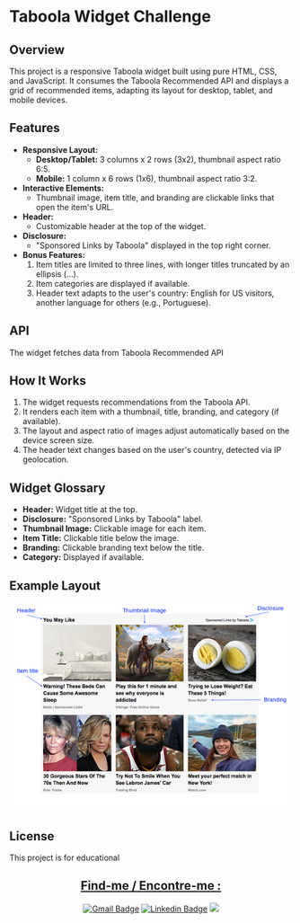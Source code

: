 # Taboola Widget Challenge

## Overview

This project is a responsive Taboola widget built using pure HTML, CSS, and JavaScript. It consumes the Taboola Recommended API and displays a grid of recommended items, adapting its layout for desktop, tablet, and mobile devices.

## Features

- **Responsive Layout:**  
  - **Desktop/Tablet:** 3 columns x 2 rows (3x2), thumbnail aspect ratio 6:5.
  - **Mobile:** 1 column x 6 rows (1x6), thumbnail aspect ratio 3:2.
- **Interactive Elements:**  
  - Thumbnail image, item title, and branding are clickable links that open the item's URL.
- **Header:**  
  - Customizable header at the top of the widget.
- **Disclosure:**  
  - "Sponsored Links by Taboola" displayed in the top right corner.
- **Bonus Features:**  
  1. Item titles are limited to three lines, with longer titles truncated by an ellipsis (...).
  2. Item categories are displayed if available.
  3. Header text adapts to the user's country: English for US visitors, another language for others (e.g., Portuguese).

## API

The widget fetches data from Taboola Recommended API

## How It Works

1. The widget requests recommendations from the Taboola API.
2. It renders each item with a thumbnail, title, branding, and category (if available).
3. The layout and aspect ratio of images adjust automatically based on the device screen size.
4. The header text changes based on the user's country, detected via IP geolocation.

## Widget Glossary

- **Header:** Widget title at the top.
- **Disclosure:** "Sponsored Links by Taboola" label.
- **Thumbnail Image:** Clickable image for each item.
- **Item Title:** Clickable title below the image.
- **Branding:** Clickable branding text below the title.
- **Category:** Displayed if available.

## Example Layout

![Taboola Widget Example](/Imagem1.png)

## License

This project is for educational

<div align="center">
<h2><u>Find-me / Encontre-me :</u></h2>  

  [![Gmail Badge](https://img.shields.io/badge/-patriciauemura53@gmail.com-c14438?style=flat-square&logo=Gmail&logoColor=white&link=mailto:patriciauemura53@gmail.com)](mailto:patriciauemura53@gmail.com) 
  [![Linkedin Badge](https://img.shields.io/badge/in_Patricia_Uemura-blue?style=flat-square&logo=Linkedin&logoColor=white&link=https://www.linkedin.com/in/patriciauemura53/)](https://www.linkedin.com/in/patriciauemura53/) 
  <a href="https://web.dio.me/users/patriciadev53?tab=achievements" target="_blank"><img src="https://hermes.digitalinnovation.one/assets/diome/logo.svg" target="_blank" width="50px"></a>  
</div>
